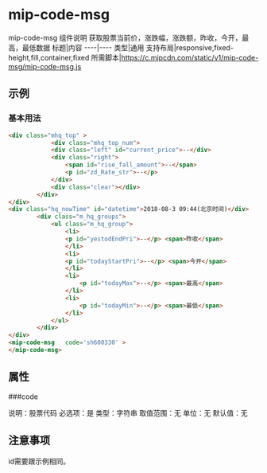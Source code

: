 # mip-code-msg

mip-code-msg 组件说明
获取股票当前价，涨跌幅，涨跌额，昨收，今开，最高，最低数据
标题|内容
----|----
类型|通用
支持布局|responsive,fixed-height,fill,container,fixed
所需脚本|https://c.mipcdn.com/static/v1/mip-code-msg/mip-code-msg.js

## 示例

### 基本用法
```html
<div class="mhq_top" >
			<div class="mhq_top_num">
			<div class="left" id="current_price">--</div>
			<div class="right">
				<span id="rise_fall_amount">--</span>
				<p id="zd_Rate_str">--</p>
			</div>
			<div class="clear"></div>
		</div>	
</div>
<div class="hq_nowTime" id="datetime">2018-08-3 09:44(北京时间)</div>
		<div class="m_hq_groups">
			<ul class="m_hq_group">
				<li>
				<p id="yestodEndPri">--</p> <span>昨收</span>
				</li>
				<li>
				<p id="todayStartPri">--</p> <span>今开</span>
				</li>
				<li>
					<p id="todayMax">--</p> <span>最高</span>
				</li>
				<li>
					<p id="todayMin">--</p> <span>最低</span>
				</li>
			</ul>
        </div>
</div>
<mip-code-msg   code='sh600330' >
</mip-code-msg>
```

## 属性

###code

说明：股票代码
必选项：是
类型：字符串
取值范围：无
单位：无
默认值：无

## 注意事项
id需要跟示例相同。
